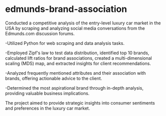 # edmunds-brand-association
Conducted a competitive analysis of the entry-level luxury car market in the USA by scraping and analyzing social media conversations from the Edmunds.com discussion forums. 

-Utilized Python for web scraping and data analysis tasks. 

-Employed Zipf's law to test data distribution, identified top 10 brands, calculated lift ratios for brand associations, created a multi-dimensional scaling (MDS) map, and extracted insights for client recommendations. 

-Analyzed frequently mentioned attributes and their association with brands, offering actionable advice to the client. 

-Determined the most aspirational brand through in-depth analysis, providing valuable business implications. 

The project aimed to provide strategic insights into consumer sentiments and preferences in the luxury car market.
